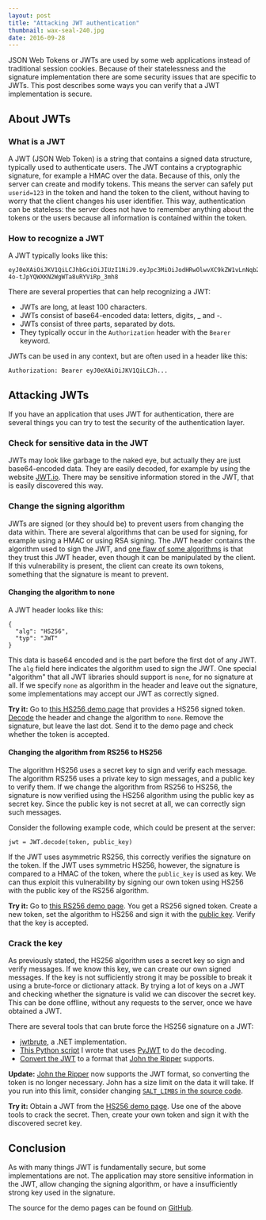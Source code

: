 ```yaml
---
layout: post
title: "Attacking JWT authentication"
thumbnail: wax-seal-240.jpg
date: 2016-09-28
---
```


JSON Web Tokens or JWTs are used by some web applications instead of traditional session cookies. Because of their statelessness and the signature implementation there are some security issues that are specific to JWTs. This post describes some ways you can verify that a JWT implementation is secure.

## About JWTs

### What is a JWT

A JWT (JSON Web Token) is a string that contains a signed data structure, typically used to authenticate users. The JWT contains a cryptographic signature, for example a HMAC over the data. Because of this, only the server can create and modify tokens. This means the server can safely put `userid=123` in the token and hand the token to the client, without having to worry that the client changes his user identifier. This way, authentication can be stateless: the server does not have to remember anything about the tokens or the users because all information is contained within the token.

### How to recognize a JWT

A JWT typically looks like this:

    eyJ0eXAiOiJKV1QiLCJhbGciOiJIUzI1NiJ9.eyJpc3MiOiJodHRwOlwvXC9kZW1vLnNqb2VyZGxhbmdrZW1wZXIubmxcLyIsImlhdCI6MTQ3NDM1NzIzMywiZXhwIjoxNDc0MzU3MzUzLCJkYXRhIjp7ImhlbGxvIjoid29ybGQifX0.HAveF7AqeKj-4o-tJpYQWXKN2WgWTa8uRYViRp_3mh8

There are several properties that can help recognizing a JWT:

* JWTs are long, at least 100 characters.
* JWTs consist of base64-encoded data: letters, digits, _ and -.
* JWTs consist of three parts, separated by dots.
* They typically occur in the `Authorization` header with the `Bearer` keyword.

JWTs can be used in any context, but are often used in a header like this:

    Authorization: Bearer eyJ0eXAiOiJKV1QiLCJh...

## Attacking JWTs

If you have an application that uses JWT for authentication, there are several things you can try to test the security of the authentication layer.

### Check for sensitive data in the JWT

JWTs may look like garbage to the naked eye, but actually they are just base64-encoded data. They are easily decoded, for example by using the website [JWT.io](https://jwt.io/). There may be sensitive information stored in the JWT, that is easily discovered this way.

### Change the signing algorithm

JWTs are signed (or they should be) to prevent users from changing the data within. There are several algorithms that can be used for signing, for example using a HMAC or using RSA signing. The JWT header contains the algorithm used to sign the JWT, and [one flaw of some algorithms](https://auth0.com/blog/critical-vulnerabilities-in-json-web-token-libraries/) is that they trust this JWT header, even though it can be manipulated by the client. If this vulnerability is present, the client can create its own tokens, something that the signature is meant to prevent.

#### Changing the algorithm to none

A JWT header looks like this:

    {
      "alg": "HS256",
      "typ": "JWT"
    }

This data is base64 encoded and is the part before the first dot of any JWT. The `alg` field here indicates the algorithm used to sign the JWT. One special "algorithm" that all JWT libraries should support is `none`, for no signature at all. If we specify `none` as algorithm in the header and leave out the signature, some implementations may accept our JWT as correctly signed.

**Try it:** Go to [this HS256 demo page](http://demo.sjoerdlangkemper.nl/jwtdemo/hs256.php) that provides a HS256 signed token. [Decode](https://jwt.io/) the header and change the algorithm to `none`. Remove the signature, but leave the last dot. Send it to the demo page and check whether the token is accepted.

#### Changing the algorithm from RS256 to HS256

The algorithm HS256 uses a secret key to sign and verify each message. The algorithm RS256 uses a private key to sign messages, and a public key to verify them. If we change the algorithm from RS256 to HS256, the signature is now verified using the HS256 algorithm using the public key as secret key. Since the public key is not secret at all, we can correctly sign such messages. 

Consider the following example code, which could be present at the server:

    jwt = JWT.decode(token, public_key)

If the JWT uses asymmetric RS256, this correctly verifies the signature on the token. If the JWT uses symmetric HS256, however, the signature is compared to a HMAC of the token, where the `public_key` is used as key. We can thus exploit this vulnerability by signing our own token using HS256 with the public key of the RS256 algorithm.

**Try it:** Go to [this RS256 demo page](http://demo.sjoerdlangkemper.nl/jwtdemo/rs256.php). You get a RS256 signed token. Create a new token, set the algorithm to HS256 and sign it with the [public key](http://demo.sjoerdlangkemper.nl/jwtdemo/public.pem). Verify that the key is accepted.

### Crack the key

As previously stated, the HS256 algorithm uses a secret key so sign and verify messages. If we know this key, we can create our own signed messages. If the key is not sufficiently strong it may be possible to break it using a brute-force or dictionary attack. By trying a lot of keys on a JWT and checking whether the signature is valid we can discover the secret key. This can be done offline, without any requests to the server, once we have obtained a JWT.

There are several tools that can brute force the HS256 signature on a JWT:

* [jwtbrute](https://github.com/jmaxxz/jwtbrute), a .NET implementation.
* [This Python script](https://github.com/Sjord/jwtcrack/blob/master/crackjwt.py) I wrote that uses [PyJWT](https://github.com/jpadilla/pyjwt) to do the decoding.
* [Convert the JWT](https://github.com/Sjord/jwtcrack/blob/master/jwt2john.py) to a format that [John the Ripper](https://github.com/magnumripper/JohnTheRipper) supports.

**Update:** [John the Ripper](https://github.com/magnumripper/JohnTheRipper) now supports the JWT format, so converting the token is no longer necessary. John has a size limit on the data it will take. If you run into this limit, consider changing [`SALT_LIMBS` in the source code](https://github.com/magnumripper/JohnTheRipper/blob/bleeding-jumbo/src/hmacSHA256_fmt_plug.c#L64).

**Try it:** Obtain a JWT from the [HS256 demo page](http://demo.sjoerdlangkemper.nl/jwtdemo/hs256.php). Use one of the above tools to crack the secret. Then, create your own token and sign it with the discovered secret key.

## Conclusion

As with many things JWT is fundamentally secure, but some implementations are not. The application may store sensitive information in the JWT, allow changing the signing algorithm, or have a insufficiently strong key used in the signature.

The source for the demo pages can be found on [GitHub](https://github.com/Sjord/jwtdemo/).
